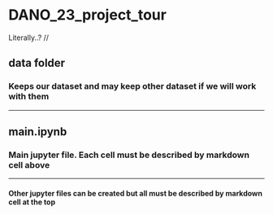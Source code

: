# DANO_23_project_tour
Literally..? //


## data folder
### Keeps our dataset and may keep other dataset if we will work with them
---

## main.ipynb 
### Main jupyter file. Each cell must be described by markdown cell above
---

#### Other jupyter files can be created but all must be described by markdown cell at the top
